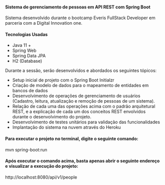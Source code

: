 <h4>Sistema de gerenciamento de pessoas em API REST com Spring Boot</h4>
 
Sistema desenvolvido durante o bootcamp Everis FullStack Developer em parceria com a Digital Innovation one.

<h4>Tecnologias Usadas</h4>

 - Java 11 +
 - Spring Web
 - Spring Data JPA
 - H2 (Database)
 

Durante a sessão, serão desenvolvidos e abordados os seguintes tópicos:

 - Setup inicial de projeto com o Spring Boot Initialzr
 - Criação de modelo de dados para o mapeamento de entidades em bancos de dados
 - Desenvolvimento de operações de gerenciamento de usuários (Cadastro, leitura, atualização e remoção de pessoas de um sistema).
 - Relação de cada uma das operações acima com o padrão arquitetural REST, e a explicação de cada um dos conceitos REST envolvidos durante o desenvolvimento do projeto.
 - Desenvolvimento de testes unitários para validação das funcionalidades
 - Implantação do sistema na nuvem através do Heroku
 
 <h4>Para executar o projeto no terminal, digite o seguinte comando:</h4>
 
 mvn spring-boot:run 
 
 <h4>Após executar o comando acima, basta apenas abrir o seguinte endereço e visualizar a execução do projeto:</h4>
 
 http://localhost:8080/api/v1/people
